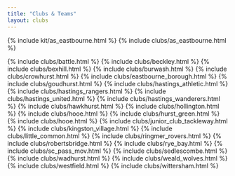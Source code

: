 ```yaml
---
title: "Clubs & Teams"
layout: clubs
---
```



{% include kit/as_eastbourne.html %}
{% include clubs/as_eastbourne.html %}

{% include clubs/battle.html %}
{% include clubs/beckley.html %}
{% include clubs/bexhill.html %}
{% include clubs/burwash.html %}
{% include clubs/crowhurst.html %}
{% include clubs/eastbourne_borough.html %}
{% include clubs/goudhurst.html %}
{% include clubs/hastings_athletic.html %}
{% include clubs/hastings_rangers.html %}
{% include clubs/hastings_united.html %}
{% include clubs/hastings_wanderers.html %}
{% include clubs/hawkhurst.html %}
{% include clubs/hollington.html %}
{% include clubs/hooe.html %}
{% include clubs/hurst_green.html %}
{% include clubs/hooe.html %}
{% include clubs/junior_club_tackleway.html %}
{% include clubs/kingston_village.html %}
{% include clubs/little_common.html %}
{% include clubs/ringmer_rovers.html %}
{% include clubs/robertsbridge.html %}
{% include clubs/rye_bay.html %}
{% include clubs/sc_pass_mov.html %}
{% include clubs/sedlescombe.html %}
{% include clubs/wadhurst.html %}
{% include clubs/weald_wolves.html %}
{% include clubs/westfield.html %}
{% include clubs/wittersham.html %}
